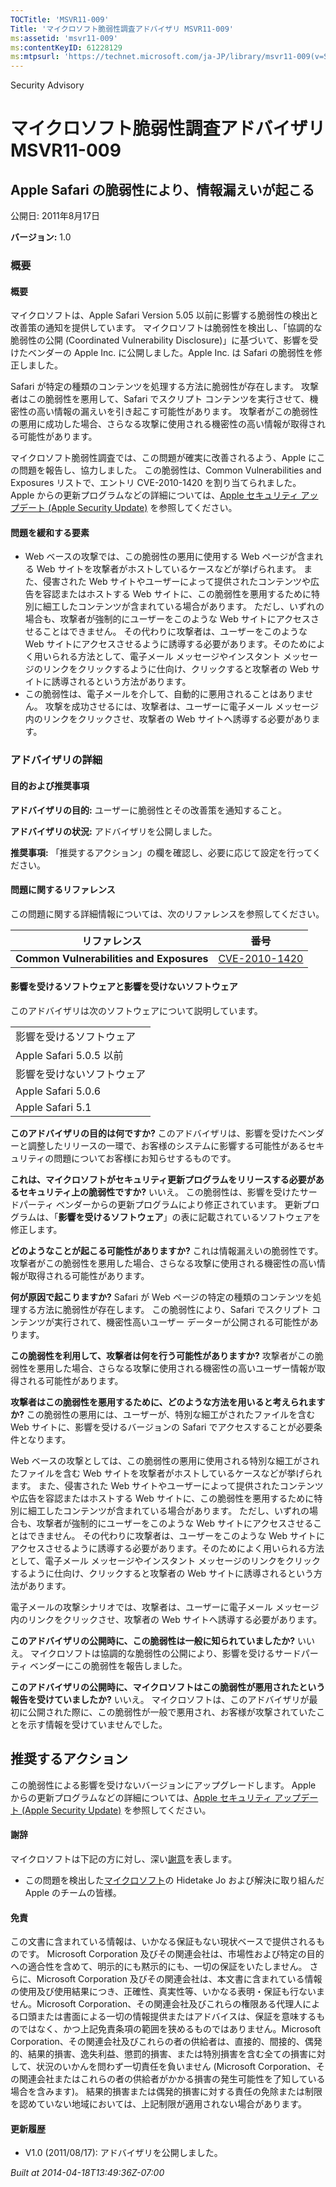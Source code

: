 ```yaml
---
TOCTitle: 'MSVR11-009'
Title: 'マイクロソフト脆弱性調査アドバイザリ MSVR11-009'
ms:assetid: 'msvr11-009'
ms:contentKeyID: 61228129
ms:mtpsurl: 'https://technet.microsoft.com/ja-JP/library/msvr11-009(v=Security.10)'
---
```


Security Advisory

マイクロソフト脆弱性調査アドバイザリ MSVR11-009
===============================================

Apple Safari の脆弱性により、情報漏えいが起こる
-----------------------------------------------

公開日: 2011年8月17日

**バージョン:** 1.0

### 概要

#### 概要

マイクロソフトは、Apple Safari Version 5.05 以前に影響する脆弱性の検出と改善策の通知を提供しています。 マイクロソフトは脆弱性を検出し、「協調的な脆弱性の公開 (Coordinated Vulnerability Disclosure)」に基づいて、影響を受けたベンダーの Apple Inc. に公開しました。Apple Inc. は Safari の脆弱性を修正しました。

Safari が特定の種類のコンテンツを処理する方法に脆弱性が存在します。 攻撃者はこの脆弱性を悪用して、Safari でスクリプト コンテンツを実行させて、機密性の高い情報の漏えいを引き起こす可能性があります。 攻撃者がこの脆弱性の悪用に成功した場合、さらなる攻撃に使用される機密性の高い情報が取得される可能性があります。

マイクロソフト脆弱性調査では、この問題が確実に改善されるよう、Apple にこの問題を報告し、協力しました。 この脆弱性は、Common Vulnerabilities and Exposures リストで、エントリ CVE-2010-1420 を割り当てられました。 Apple からの更新プログラムなどの詳細については、[Apple セキュリティ アップデート (Apple Security Update)](http://support.apple.com/kb/ht1222?viewlocale=ja_jp) を参照してください。

#### 問題を緩和する要素

-   Web ベースの攻撃では、この脆弱性の悪用に使用する Web ページが含まれる Web サイトを攻撃者がホストしているケースなどが挙げられます。 また、侵害された Web サイトやユーザーによって提供されたコンテンツや広告を容認またはホストする Web サイトに、この脆弱性を悪用するために特別に細工したコンテンツが含まれている場合があります。 ただし、いずれの場合も、攻撃者が強制的にユーザーをこのような Web サイトにアクセスさせることはできません。 その代わりに攻撃者は、ユーザーをこのような Web サイトにアクセスさせるように誘導する必要があります。そのためによく用いられる方法として、電子メール メッセージやインスタント メッセージのリンクをクリックするように仕向け、クリックすると攻撃者の Web サイトに誘導されるという方法があります。
-   この脆弱性は、電子メールを介して、自動的に悪用されることはありません。 攻撃を成功させるには、攻撃者は、ユーザーに電子メール メッセージ内のリンクをクリックさせ、攻撃者の Web サイトへ誘導する必要があります。

### アドバイザリの詳細

#### 目的および推奨事項

**アドバイザリの目的:** ユーザーに脆弱性とその改善策を通知すること。

**アドバイザリの状況:** アドバイザリを公開しました。

**推奨事項:** 「推奨するアクション」の欄を確認し、必要に応じて設定を行ってください。

#### 問題に関するリファレンス

この問題に関する詳細情報については、次のリファレンスを参照してください。

| リファレンス                             | 番号                                                                             |
|------------------------------------------|----------------------------------------------------------------------------------|
| **Common Vulnerabilities and Exposures** | [CVE-2010-1420](http://www.cve.mitre.org/cgi-bin/cvename.cgi?name=cve-2010-1420) |

#### 影響を受けるソフトウェアと影響を受けないソフトウェア

このアドバイザリは次のソフトウェアについて説明しています。

|                            |
|----------------------------|
| 影響を受けるソフトウェア   |
| Apple Safari 5.0.5 以前    |
| 影響を受けないソフトウェア |
| Apple Safari 5.0.6         |
| Apple Safari 5.1           |

**このアドバイザリの目的は何ですか?**
このアドバイザリは、影響を受けたベンダーと調整したリリースの一環で、お客様のシステムに影響する可能性があるセキュリティの問題についてお客様にお知らせするものです。

**これは、マイクロソフトがセキュリティ更新プログラムをリリースする必要があるセキュリティ上の脆弱性ですか?**
いいえ。 この脆弱性は、影響を受けたサードパーティ ベンダーからの更新プログラムにより修正されています。 更新プログラムは、「**影響を受けるソフトウェア**」の表に記載されているソフトウェアを修正します。

**どのようなことが起こる可能性がありますか?**
これは情報漏えいの脆弱性です。 攻撃者がこの脆弱性を悪用した場合、さらなる攻撃に使用される機密性の高い情報が取得される可能性があります。

**何が原因で起こりますか?**
Safari が Web ページの特定の種類のコンテンツを処理する方法に脆弱性が存在します。 この脆弱性により、Safari でスクリプト コンテンツが実行されて、機密性高いユーザー データーが公開される可能性があります。

**この脆弱性を利用して、攻撃者は何を行う可能性がありますか?**
攻撃者がこの脆弱性を悪用した場合、さらなる攻撃に使用される機密性の高いユーザー情報が取得される可能性があります。

**攻撃者はこの脆弱性を悪用するために、どのような方法を用いると考えられますか?**
この脆弱性の悪用には、ユーザーが、特別な細工がされたファイルを含む Web サイトに、影響を受けるバージョンの Safari でアクセスすることが必要条件となります。

Web ベースの攻撃としては、この脆弱性の悪用に使用される特別な細工がされたファイルを含む Web サイトを攻撃者がホストしているケースなどが挙げられます。 また、侵害された Web サイトやユーザーによって提供されたコンテンツや広告を容認またはホストする Web サイトに、この脆弱性を悪用するために特別に細工したコンテンツが含まれている場合があります。 ただし、いずれの場合も、攻撃者が強制的にユーザーをこのような Web サイトにアクセスさせることはできません。 その代わりに攻撃者は、ユーザーをこのような Web サイトにアクセスさせるように誘導する必要があります。そのためによく用いられる方法として、電子メール メッセージやインスタント メッセージのリンクをクリックするように仕向け、クリックすると攻撃者の Web サイトに誘導されるという方法があります。

電子メールの攻撃シナリオでは、攻撃者は、ユーザーに電子メール メッセージ内のリンクをクリックさせ、攻撃者の Web サイトへ誘導する必要があります。

**このアドバイザリの公開時に、この脆弱性は一般に知られていましたか?**
いいえ。 マイクロソフトは協調的な脆弱性の公開により、影響を受けるサードパーティ ベンダーにこの脆弱性を報告しました。

**このアドバイザリの公開時に、マイクロソフトはこの脆弱性が悪用されたという報告を受けていましたか?**
いいえ。 マイクロソフトは、このアドバイザリが最初に公開された際に、この脆弱性が一般で悪用され、お客様が攻撃されていたことを示す情報を受けていませんでした。

推奨するアクション
------------------

<span></span>
この脆弱性による影響を受けないバージョンにアップグレードします。 Apple からの更新プログラムなどの詳細については、[Apple セキュリティ アップデート (Apple Security Update)](http://support.apple.com/kb/ht1222?viewlocale=ja_jp) を参照してください。

#### 謝辞

マイクロソフトは下記の方に対し、深い[謝意](http://technet.microsoft.com/security/bulletin/policy)を表します。

-   この問題を検出した[マイクロソフト](http://www.microsoft.com/)の Hidetake Jo および解決に取り組んだ Apple のチームの皆様。

#### 免責

この文書に含まれている情報は、いかなる保証もない現状ベースで提供されるものです。 Microsoft Corporation 及びその関連会社は、市場性および特定の目的への適合性を含めて、明示的にも黙示的にも、一切の保証をいたしません。 さらに、Microsoft Corporation 及びその関連会社は、本文書に含まれている情報の使用及び使用結果につき、正確性、真実性等、いかなる表明・保証も行ないません。Microsoft Corporation、その関連会社及びこれらの権限ある代理人による口頭または書面による一切の情報提供またはアドバイスは、保証を意味するものではなく、かつ上記免責条項の範囲を狭めるものではありません。Microsoft Corporation、その関連会社及びこれらの者の供給者は、直接的、間接的、偶発的、結果的損害、逸失利益、懲罰的損害、または特別損害を含む全ての損害に対して、状況のいかんを問わず一切責任を負いません (Microsoft Corporation、その関連会社またはこれらの者の供給者がかかる損害の発生可能性を了知している場合を含みます)。 結果的損害または偶発的損害に対する責任の免除または制限を認めていない地域においては、上記制限が適用されない場合があります。

#### 更新履歴

-   V1.0 (2011/08/17): アドバイザリを公開しました。

*Built at 2014-04-18T13:49:36Z-07:00*
